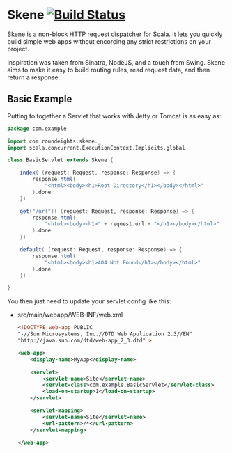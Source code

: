Skene [![Build Status](https://secure.travis-ci.org/Nycto/Skene.png?branch=master)](http://travis-ci.org/Nycto/Skene)
=====

Skene is a non-block HTTP request dispatcher for Scala. It lets you quickly
build simple web apps without encorcing any strict restrictions on your project.

Inspiration was taken from Sinatra, NodeJS, and a touch from Swing. Skene aims
to make it easy to build routing rules, read request data, and then return a
response.


Basic Example
-------------

Putting to together a Servlet that works with Jetty or Tomcat is as easy as:

```scala
package com.example

import com.roundeights.skene._
import scala.concurrent.ExecutionContext.Implicits.global

class BasicServlet extends Skene {

    index( (request: Request, response: Response) => {
        response.html(
            "<html><body><h1>Root Directory</h1></body></html>"
        ).done
    })

    get("/url")( (request: Request, response: Response) => {
        response.html(
            "<html><body><h1>" + request.url + "</h1></body></html>"
        ).done
    })

    default( (request: Request, response: Response) => {
        response.html(
            "<html><body><h1>404 Not Found</h1></body></html>"
        ).done
    })

}
```

You then just need to update your servlet config like this:

* src/main/webapp/WEB-INF/web.xml

  ```xml
  <!DOCTYPE web-app PUBLIC
  "-//Sun Microsystems, Inc.//DTD Web Application 2.3//EN"
  "http://java.sun.com/dtd/web-app_2_3.dtd" >

  <web-app>
      <display-name>MyApp</display-name>

      <servlet>
          <servlet-name>Site</servlet-name>
          <servlet-class>com.example.BasicServlet</servlet-class>
          <load-on-startup>1</load-on-startup>
      </servlet>

      <servlet-mapping>
          <servlet-name>Site</servlet-name>
          <url-pattern>/*</url-pattern>
      </servlet-mapping>

  </web-app>
  ```


